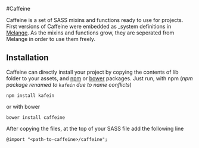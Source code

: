 #Caffeine

Caffeine is a set of SASS mixins and functions ready to use for projects. First versions of Caffeine were embedded as \_system definitions in [Melange](http://melange.io). As the mixins and functions grow, they are seperated from Melange in order to use them freely.

## Installation
Caffeine can directly install your project by copying the contents of lib folder to your assets, and [npm](https://www.npmjs.org/) or [bower](http://bower.io) packages. Just run,
with npm (_npm package renamed to `kafein` due to name conflicts_)

```
npm install kafein
```

or with bower

```
bower install caffeine
```

After copying the files, at the top of your SASS file add the following line
```
@import "<path-to-caffeine>/caffeine";
```